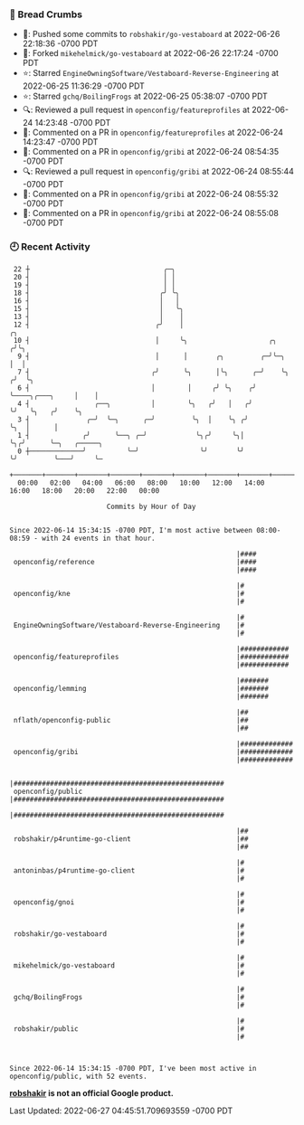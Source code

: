 ### 🍞 Bread Crumbs

 * 🚢: Pushed some commits to `robshakir/go-vestaboard` at 2022-06-26 22:18:36 -0700 PDT
 * 🍴: Forked `mikehelmick/go-vestaboard` at 2022-06-26 22:17:24 -0700 PDT
 * ⭐️: Starred `EngineOwningSoftware/Vestaboard-Reverse-Engineering` at 2022-06-25 11:36:29 -0700 PDT
 * ⭐️: Starred `gchq/BoilingFrogs` at 2022-06-25 05:38:07 -0700 PDT
 * 🔍: Reviewed a pull request in  `openconfig/featureprofiles` at 2022-06-24 14:23:48 -0700 PDT
 * 💬: Commented on a PR in  `openconfig/featureprofiles` at 2022-06-24 14:23:47 -0700 PDT
 * 💬: Commented on a PR in  `openconfig/gribi` at 2022-06-24 08:54:35 -0700 PDT
 * 🔍: Reviewed a pull request in  `openconfig/gribi` at 2022-06-24 08:55:44 -0700 PDT
 * 💬: Commented on a PR in  `openconfig/gribi` at 2022-06-24 08:55:32 -0700 PDT
 * 💬: Commented on a PR in  `openconfig/gribi` at 2022-06-24 08:55:08 -0700 PDT

### 🕘 Recent Activity
```
 22 ┼                                 ╭─╮
 20 ┤                                 │ │
 19 ┤                                 │ │
 18 ┤                                ╭╯ ╰╮
 16 ┤                                │   │
 15 ┤                                │   ╰╮
 13 ┤                                │    │
 12 ┤                               ╭╯    │                                           ╭╮
 10 ┤                               │     ╰╮                    ╭╮                   ╭╯╰╮
  9 ┤                               │      │       ╭╮         ╭─╯╰─╮                 │  │
  7 ┤                              ╭╯      ╰╮      │╰╮      ╭─╯    ╰╮               ╭╯  ╰╮
  6 ┤                              │        │     ╭╯ ╰╮    ╭╯       ╰────╮╭───╮     │    │
  4 ┤                ╭──╮          │        ╰╮   ╭╯   │   ╭╯             ╰╯   ╰╮   ╭╯    ╰╮
  3 ┤              ╭─╯  ╰─╮      ╭─╯         ╰╮  │    ╰╮ ╭╯                    ╰╮  │      │
  1 ┤             ╭╯      ╰──╮ ╭─╯            ╰╮╭╯     ╰╮│                      ╰╮╭╯      ╰─╮   ╭─────╮
  0 ┼─────────────╯          ╰─╯               ╰╯       ╰╯                       ╰╯         ╰───╯     ╰─
    +───────+───────+───────+───────+───────+───────+───────+───────+───────+───────+───────+───────+────
  00:00   02:00   04:00   06:00   08:00   10:00   12:00   14:00   16:00   18:00   20:00   22:00   00:00   

						Commits by Hour of Day


Since 2022-06-14 15:34:15 -0700 PDT, I'm most active between 08:00-08:59 - with 24 events in that hour.

```



```
                                                        |####
 openconfig/reference                                   |####
                                                        |####

                                                        |#
 openconfig/kne                                         |#
                                                        |#

                                                        |#
 EngineOwningSoftware/Vestaboard-Reverse-Engineering    |#
                                                        |#

                                                        |############
 openconfig/featureprofiles                             |############
                                                        |############

                                                        |#######
 openconfig/lemming                                     |#######
                                                        |#######

                                                        |##
 nflath/openconfig-public                               |##
                                                        |##

                                                        |#############
 openconfig/gribi                                       |#############
                                                        |#############

                                                        |####################################################
 openconfig/public                                      |####################################################
                                                        |####################################################

                                                        |##
 robshakir/p4runtime-go-client                          |##
                                                        |##

                                                        |#
 antoninbas/p4runtime-go-client                         |#
                                                        |#

                                                        |#
 openconfig/gnoi                                        |#
                                                        |#

                                                        |#
 robshakir/go-vestaboard                                |#
                                                        |#

                                                        |#
 mikehelmick/go-vestaboard                              |#
                                                        |#

                                                        |#
 gchq/BoilingFrogs                                      |#
                                                        |#

                                                        |#
 robshakir/public                                       |#
                                                        |#



Since 2022-06-14 15:34:15 -0700 PDT, I've been most active in openconfig/public, with 52 events.

```
**[robshakir](mailto:robjs@google.com) is not an official Google product.**  


Last Updated: 2022-06-27 04:45:51.709693559 -0700 PDT
